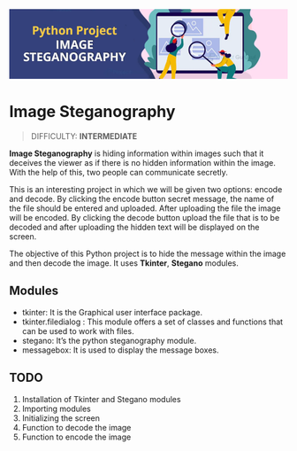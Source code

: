 <img src="./images/image-steganography.png" width="700"/>

# Image Steganography
> DIFFICULTY: **INTERMEDIATE**

**Image Steganography** is hiding information within images such that it deceives the viewer as if there is no hidden information within the image. With the help of this, two people can communicate secretly.

This is an interesting project in which we will be given two options: encode and decode. By clicking the encode button secret message, the name of the file should be entered and uploaded. After uploading the file the image will be encoded. By clicking the decode button upload the file that is to be decoded and after uploading the hidden text will be displayed on the screen.

The objective of this Python project is to hide the message within the image and then decode the image. It uses **Tkinter**, **Stegano** modules.

## Modules

- tkinter: It is the Graphical user interface package.
- tkinter.filedialog : This module offers a set of classes and functions that can be used to work with files.
- stegano: It’s the python steganography module.
- messagebox: It is used to display the message boxes.

## TODO

1. Installation of Tkinter and Stegano modules
2. Importing modules
3. Initializing the screen
4. Function to decode the image
5. Function to encode the image
